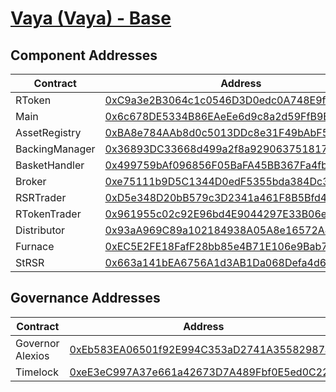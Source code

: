 # [Vaya (Vaya) - Base](https://basescan.org/address/0xC9a3e2B3064c1c0546D3D0edc0A748E9f93Cf18d)
## Component Addresses
| Contract | Address | Implementation | Version |
| --- | --- | --- | --- |
| RToken | [0xC9a3e2B3064c1c0546D3D0edc0A748E9f93Cf18d](https://basescan.org/address/0xC9a3e2B3064c1c0546D3D0edc0A748E9f93Cf18d) |[0xa42850a760151bb3acf17e7f8643eb4d864bf7a6](https://basescan.org/address/0xa42850a760151bb3acf17e7f8643eb4d864bf7a6#code) | 3.0.0 |
| Main | [0x6c678DE5334B86EAeEe6d9c8a2d59FfB9E4167F2](https://basescan.org/address/0x6c678DE5334B86EAeEe6d9c8a2d59FfB9E4167F2) |[0x1d6d0b74e7a701ae5c2e11967b242e9861275143](https://basescan.org/address/0x1d6d0b74e7a701ae5c2e11967b242e9861275143#code) | 3.0.0 |
| AssetRegistry | [0xBA8e784AAb8d0c5013DDc8e31F49bAbF53Eccf22](https://basescan.org/address/0xBA8e784AAb8d0c5013DDc8e31F49bAbF53Eccf22) |[0x9c387fc258061bd3e02c851f36ae227db03a396c](https://basescan.org/address/0x9c387fc258061bd3e02c851f36ae227db03a396c#code) | 3.0.0 |
| BackingManager | [0x36893DC33668d499a2f8a929063751817677A3A7](https://basescan.org/address/0x36893DC33668d499a2f8a929063751817677A3A7) |[0x8569d60df34354cdd1115b90de832845b31c28d2](https://basescan.org/address/0x8569d60df34354cdd1115b90de832845b31c28d2#code) | 3.0.1 |
| BasketHandler | [0x499759bAf096856F05BaFA45BB367Fa4fbE4d920](https://basescan.org/address/0x499759bAf096856F05BaFA45BB367Fa4fbE4d920) |[0x25e92785c1ac01b397224e0534f3d626868a1cbf](https://basescan.org/address/0x25e92785c1ac01b397224e0534f3d626868a1cbf#code) | 3.0.0 |
| Broker | [0xe75111b9D5C1344D0edF5355bda384Dc36eB3F7e](https://basescan.org/address/0xe75111b9D5C1344D0edF5355bda384Dc36eB3F7e) |[0x12c3bb1b0da85fdae0137ae8fde901f7d0e106ba](https://basescan.org/address/0x12c3bb1b0da85fdae0137ae8fde901f7d0e106ba#code) | 3.0.0 |
| RSRTrader | [0xD5e348D20bB579c3D2341a461F8B5Bfd4C762090](https://basescan.org/address/0xD5e348D20bB579c3D2341a461F8B5Bfd4C762090) |[0xf4c5d33dabb9d4681ed9b83618d629ba1006ae16](https://basescan.org/address/0xf4c5d33dabb9d4681ed9b83618d629ba1006ae16#code) | 3.0.1 |
| RTokenTrader | [0x961955c02c92E96bd4E9044297E33B06e5652eE9](https://basescan.org/address/0x961955c02c92E96bd4E9044297E33B06e5652eE9) |[0xf4c5d33dabb9d4681ed9b83618d629ba1006ae16](https://basescan.org/address/0xf4c5d33dabb9d4681ed9b83618d629ba1006ae16#code) | 3.0.1 |
| Distributor | [0x93aA969C89a102184938A05A8e16572A4DeB5873](https://basescan.org/address/0x93aA969C89a102184938A05A8e16572A4DeB5873) |[0xd31de64957b79435bfc702044590ac417e02c19b](https://basescan.org/address/0xd31de64957b79435bfc702044590ac417e02c19b#code) | 3.0.0 |
| Furnace | [0xEC5E2FE18FafF28bb85e4B71E106e9Bab7412783](https://basescan.org/address/0xEC5E2FE18FafF28bb85e4B71E106e9Bab7412783) |[0x45d7dfe976cdf80962d863a66918346a457b87bd](https://basescan.org/address/0x45d7dfe976cdf80962d863a66918346a457b87bd#code) | 3.0.0 |
| StRSR | [0x663a141bEA6756A1d3AB1Da068Defa4d6b523FbE](https://basescan.org/address/0x663a141bEA6756A1d3AB1Da068Defa4d6b523FbE) |[0x53321f03a7cce52413515dfd0527e0163ec69a46](https://basescan.org/address/0x53321f03a7cce52413515dfd0527e0163ec69a46#code) | 3.0.0 |


## Governance Addresses
| Contract | Address |
| --- | --- |
| Governor Alexios | [0xEb583EA06501f92E994C353aD2741A35582987aA](https://basescan.org/address/0xEb583EA06501f92E994C353aD2741A35582987aA) |
| Timelock | [0xeE3eC997A37e661a42673D7A489Fbf0E5ed0C223](https://basescan.org/address/0xeE3eC997A37e661a42673D7A489Fbf0E5ed0C223) |

        